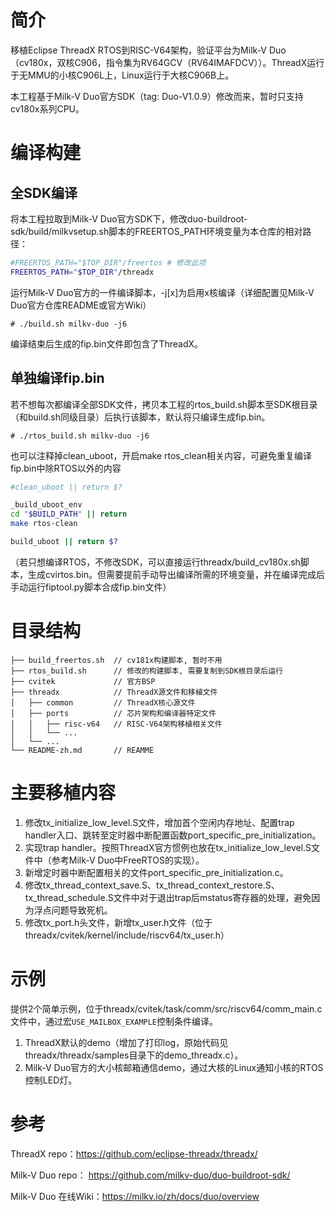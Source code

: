 # 简介
移植Eclipse ThreadX RTOS到RISC-V64架构，验证平台为Milk-V Duo（cv180x，双核C906，指令集为RV64GCV（RV64IMAFDCV））。ThreadX运行于无MMU的小核C906L上，Linux运行于大核C906B上。

本工程基于Milk-V Duo官方SDK（tag: Duo-V1.0.9）修改而来，暂时只支持cv180x系列CPU。

# 编译构建
## 全SDK编译
将本工程拉取到Milk-V Duo官方SDK下，修改duo-buildroot-sdk/build/milkvsetup.sh脚本的FREERTOS_PATH环境变量为本仓库的相对路径：
```sh
#FREERTOS_PATH="$TOP_DIR"/freertos # 修改此项
FREERTOS_PATH="$TOP_DIR"/threadx
```
运行Milk-V Duo官方的一件编译脚本，-j[x]为启用x核编译（详细配置见Milk-V Duo官方仓库README或官方Wiki）
```
# ./build.sh milkv-duo -j6
```
编译结束后生成的fip.bin文件即包含了ThreadX。

## 单独编译fip.bin
若不想每次都编译全部SDK文件，拷贝本工程的rtos_build.sh脚本至SDK根目录（和build.sh同级目录）后执行该脚本，默认将只编译生成fip.bin。
```
# ./rtos_build.sh milkv-duo -j6
```
也可以注释掉clean_uboot，开启make rtos_clean相关内容，可避免重复编译fip.bin中除RTOS以外的内容
```sh
#clean_uboot || return $?

_build_uboot_env
cd "$BUILD_PATH" || return
make rtos-clean

build_uboot || return $?
```

（若只想编译RTOS，不修改SDK，可以直接运行threadx/build_cv180x.sh脚本，生成cvirtos.bin。但需要提前手动导出编译所需的环境变量，并在编译完成后手动运行fiptool.py脚本合成fip.bin文件）

# 目录结构
```
├── build_freertos.sh  // cv181x构建脚本, 暂时不用
├── rtos_build.sh      // 修改的构建脚本, 需要复制到SDK根目录后运行
├── cvitek             // 官方BSP
├── threadx            // ThreadX源文件和移植文件
│   ├── common         // ThreadX核心源文件
│   ├── ports          // 芯片架构和编译器特定文件
│   │   ├── risc-v64   // RISC-V64架构移植相关文件
│   │   └── ...
│   └── ...
└── README-zh.md       // REAMME
```

# 主要移植内容
1. 修改tx_initialize_low_level.S文件，增加首个空闲内存地址、配置trap handler入口、跳转至定时器中断配置函数port_specific_pre_initialization。
2. 实现trap handler。按照ThreadX官方惯例也放在tx_initialize_low_level.S文件中（参考Milk-V Duo中FreeRTOS的实现）。
3. 新增定时器中断配置相关的文件port_specific_pre_initialization.c。
4. 修改tx_thread_context_save.S、tx_thread_context_restore.S、tx_thread_schedule.S文件中对于退出trap后mstatus寄存器的处理，避免因为浮点问题导致死机。
5. 修改tx_port.h头文件，新增tx_user.h文件（位于threadx/cvitek/kernel/include/riscv64/tx_user.h）

# 示例
提供2个简单示例，位于threadx/cvitek/task/comm/src/riscv64/comm_main.c文件中，通过宏```USE_MAILBOX_EXAMPLE```控制条件编译。
1. ThreadX默认的demo（增加了打印log，原始代码见threadx/threadx/samples目录下的demo_threadx.c）。
2. Milk-V Duo官方的大小核邮箱通信demo，通过大核的Linux通知小核的RTOS控制LED灯。

# 参考
ThreadX repo：https://github.com/eclipse-threadx/threadx/

Milk-V Duo repo： https://github.com/milkv-duo/duo-buildroot-sdk/

Milk-V Duo 在线Wiki：https://milkv.io/zh/docs/duo/overview